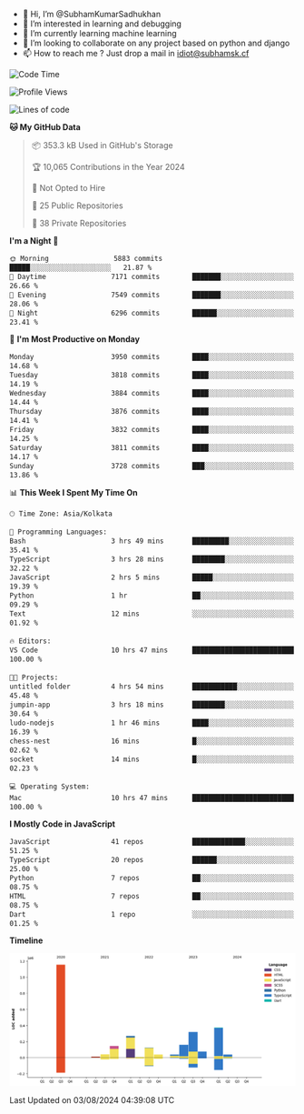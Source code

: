 - 👋 Hi, I’m @SubhamKumarSadhukhan
- 👀 I’m interested in learning and debugging
- 🌱 I’m currently learning machine learning
- 💞️ I’m looking to collaborate on any project based on python and django
- 📫 How to reach me ?
      Just drop a mail in idiot@subhamsk.cf

<!---
SubhamKumarSadhukhan/SubhamKumarSadhukhan is a ✨ special ✨ repository because its `README.md` (this file) appears on your GitHub profile.
You can click the Preview link to take a look at your changes.
--->


<!--START_SECTION:waka-->
![Code Time](http://img.shields.io/badge/Code%20Time-2%2C365%20hrs%2033%20mins-blue)

![Profile Views](http://img.shields.io/badge/Profile%20Views-1-blue)

![Lines of code](https://img.shields.io/badge/From%20Hello%20World%20I%27ve%20Written-2.8%20million%20lines%20of%20code-blue)

**🐱 My GitHub Data** 

> 📦 353.3 kB Used in GitHub's Storage 
 > 
> 🏆 10,065 Contributions in the Year 2024
 > 
> 🚫 Not Opted to Hire
 > 
> 📜 25 Public Repositories 
 > 
> 🔑 38 Private Repositories 
 > 
**I'm a Night 🦉** 

```text
🌞 Morning                5883 commits        █████░░░░░░░░░░░░░░░░░░░░   21.87 % 
🌆 Daytime                7171 commits        ███████░░░░░░░░░░░░░░░░░░   26.66 % 
🌃 Evening                7549 commits        ███████░░░░░░░░░░░░░░░░░░   28.06 % 
🌙 Night                  6296 commits        ██████░░░░░░░░░░░░░░░░░░░   23.41 % 
```
📅 **I'm Most Productive on Monday** 

```text
Monday                   3950 commits        ████░░░░░░░░░░░░░░░░░░░░░   14.68 % 
Tuesday                  3818 commits        ████░░░░░░░░░░░░░░░░░░░░░   14.19 % 
Wednesday                3884 commits        ████░░░░░░░░░░░░░░░░░░░░░   14.44 % 
Thursday                 3876 commits        ████░░░░░░░░░░░░░░░░░░░░░   14.41 % 
Friday                   3832 commits        ████░░░░░░░░░░░░░░░░░░░░░   14.25 % 
Saturday                 3811 commits        ████░░░░░░░░░░░░░░░░░░░░░   14.17 % 
Sunday                   3728 commits        ███░░░░░░░░░░░░░░░░░░░░░░   13.86 % 
```


📊 **This Week I Spent My Time On** 

```text
🕑︎ Time Zone: Asia/Kolkata

💬 Programming Languages: 
Bash                     3 hrs 49 mins       █████████░░░░░░░░░░░░░░░░   35.41 % 
TypeScript               3 hrs 28 mins       ████████░░░░░░░░░░░░░░░░░   32.22 % 
JavaScript               2 hrs 5 mins        █████░░░░░░░░░░░░░░░░░░░░   19.39 % 
Python                   1 hr                ██░░░░░░░░░░░░░░░░░░░░░░░   09.29 % 
Text                     12 mins             ░░░░░░░░░░░░░░░░░░░░░░░░░   01.92 % 

🔥 Editors: 
VS Code                  10 hrs 47 mins      █████████████████████████   100.00 % 

🐱‍💻 Projects: 
untitled folder          4 hrs 54 mins       ███████████░░░░░░░░░░░░░░   45.48 % 
jumpin-app               3 hrs 18 mins       ████████░░░░░░░░░░░░░░░░░   30.64 % 
ludo-nodejs              1 hr 46 mins        ████░░░░░░░░░░░░░░░░░░░░░   16.39 % 
chess-nest               16 mins             █░░░░░░░░░░░░░░░░░░░░░░░░   02.62 % 
socket                   14 mins             █░░░░░░░░░░░░░░░░░░░░░░░░   02.23 % 

💻 Operating System: 
Mac                      10 hrs 47 mins      █████████████████████████   100.00 % 
```

**I Mostly Code in JavaScript** 

```text
JavaScript               41 repos            █████████████░░░░░░░░░░░░   51.25 % 
TypeScript               20 repos            ██████░░░░░░░░░░░░░░░░░░░   25.00 % 
Python                   7 repos             ██░░░░░░░░░░░░░░░░░░░░░░░   08.75 % 
HTML                     7 repos             ██░░░░░░░░░░░░░░░░░░░░░░░   08.75 % 
Dart                     1 repo              ░░░░░░░░░░░░░░░░░░░░░░░░░   01.25 % 
```



**Timeline**

![Lines of Code chart](https://raw.githubusercontent.com/SubhamKumarSadhukhan/SubhamKumarSadhukhan/main/assets/bar_graph.png)


 Last Updated on 03/08/2024 04:39:08 UTC
<!--END_SECTION:waka-->
